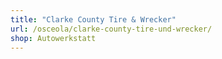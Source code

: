 ```yaml
---
title: "Clarke County Tire & Wrecker"
url: /osceola/clarke-county-tire-und-wrecker/
shop: Autowerkstatt
---
```

